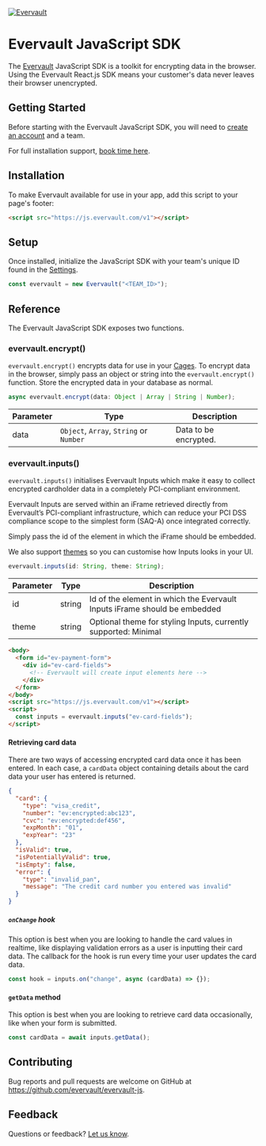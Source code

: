 [![Evervault](https://evervault.com/evervault.svg)](https://evervault.com/)

# Evervault JavaScript SDK

The [Evervault](https://evervault.com) JavaScript SDK is a toolkit for encrypting data in the browser. Using the Evervault React.js SDK means your customer's data never leaves their browser unencrypted.

## Getting Started

Before starting with the Evervault JavaScript SDK, you will need to [create an account](https://app.evervault.com/register) and a team.

For full installation support, [book time here](https://calendly.com/evervault/cages-onboarding).

## Installation

To make Evervault available for use in your app, add this script to your page's footer:

```html
<script src="https://js.evervault.com/v1"></script>
```

## Setup

Once installed, initialize the JavaScript SDK with your team's unique ID found in the [Settings](https://app.evervault.com/settings).

```js
const evervault = new Evervault("<TEAM_ID>");
```

## Reference

The Evervault JavaScript SDK exposes two functions.

### evervault.encrypt()

`evervault.encrypt()` encrypts data for use in your [Cages](https://docs.evervault.com/tutorial). To encrypt data in the browser, simply pass an object or string into the `evervault.encrypt()` function. Store the encrypted data in your database as normal.

```javascript
async evervault.encrypt(data: Object | Array | String | Number);
```

| Parameter | Type                                    | Description           |
| --------- | --------------------------------------- | --------------------- |
| data      | `Object`, `Array`, `String` or `Number` | Data to be encrypted. |

### evervault.inputs()

`evervault.inputs()` initialises Evervault Inputs which make it easy to collect encrypted cardholder data in a completely PCI-compliant environment.

Evervault Inputs are served within an iFrame retrieved directly from Evervault’s PCI-compliant infrastructure, which can reduce your PCI DSS compliance scope to the simplest form (SAQ-A) once integrated correctly.

Simply pass the id of the element in which the iFrame should be embedded.

We also support [themes](https://docs.evervault.com/concepts/inputs/about#customising-inputs) so you can customise how Inputs looks in your UI.

```javascript
evervault.inputs(id: String, theme: String);
```

| Parameter | Type   | Description                                                               |
| --------- | ------ | ------------------------------------------------------------------------- |
| id        | string | Id of the element in which the Evervault Inputs iFrame should be embedded |
| theme     | string | Optional theme for styling Inputs, currently supported: Minimal           |

```html
<body>
  <form id="ev-payment-form">
    <div id="ev-card-fields">
      <!-- Evervault will create input elements here -->
    </div>
  </form>
</body>
<script src="https://js.evervault.com/v1"></script>
<script>
  const inputs = evervault.inputs("ev-card-fields");
</script>
```

#### Retrieving card data

There are two ways of accessing encrypted card data once it has been entered.
In each case, a `cardData` object containing details about the card data your user has entered is returned.

```json
{
  "card": {
    "type": "visa_credit",
    "number": "ev:encrypted:abc123",
    "cvc": "ev:encrypted:def456",
    "expMonth": "01",
    "expYear": "23"
  },
  "isValid": true,
  "isPotentiallyValid": true,
  "isEmpty": false,
  "error": {
    "type": "invalid_pan",
    "message": "The credit card number you entered was invalid"
  }
}
```

##### `onChange` hook

This option is best when you are looking to handle the card values in realtime, like displaying validation errors as a user is inputting their card data. The callback for the hook is run every time your user updates the card data.

```javascript
const hook = inputs.on("change", async (cardData) => {});
```

#### `getData` method

This option is best when you are looking to retrieve card data occasionally, like when your form is submitted.

```javascript
const cardData = await inputs.getData();
```

## Contributing

Bug reports and pull requests are welcome on GitHub at https://github.com/evervault/evervault-js.

## Feedback

Questions or feedback? [Let us know](mailto:support@evervault.com).
